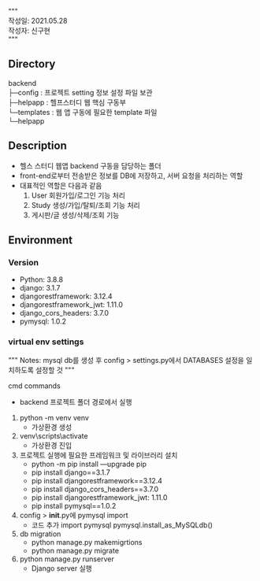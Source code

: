 """ <br>
작성일: 2021.05.28 <br>
작성자: 신구현 <br>
"""

## Directory
backend <br>
├─config : 프로젝트 setting 정보 설정 파일 보관 <br>
├─helpapp : 헬프스터디 웹 핵심 구동부 <br>
└─templates : 웹 앱 구동에 필요한 template 파일 <br>
  └─helpapp <br>

## Description
- 헬스 스터디 웹앱 backend 구동을 담당하는 폴더
- front-end로부터 전송받은 정보를 DB에 저장하고, 서버 요청을 처리하는 역할
- 대표적인 역할은 다음과 같음
    1. User 회원가입/로그인 기능 처리
    2. Study 생성/가입/탈퇴/조회 기능 처리
    3. 게시판/글 생성/삭제/조회 기능
 
## Environment
### Version
- Python: 3.8.8
- django: 3.1.7
- djangorestframework: 3.12.4
- djangorestframework_jwt: 1.11.0
- django_cors_headers: 3.7.0
- pymysql: 1.0.2

### virtual env settings
"""
    Notes: mysql db를 생성 후 config > settings.py에서 DATABASES 설정을 일치하도록 설정할 것
"""

cmd commands
- backend 프로젝트 폴더 경로에서 실행
1. python -m venv venv
    - 가상환경 생성
2. venv\scripts\activate
    - 가상환경 진입
3. 프로젝트 실행에 필요한 프레임워크 및 라이브러리 설치
    - python -m pip install —upgrade pip
    - pip install django==3.1.7
    - pip install djangorestframework==3.12.4
    - pip install django_cors_headers==3.7.0
    - pip install djangorestframework_jwt: 1.11.0
    - pip install pymysql==1.0.2
4. config > __init__.py에 pymysql import
    - 코드 추가
        import pymysql
        pymysql.install_as_MySQLdb()
5. db migration
    - python manage.py makemigrtions
    - python manage.py migrate
6. python manage.py runserver
    - Django server 실행
